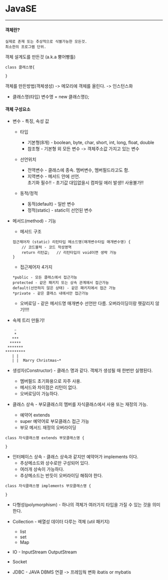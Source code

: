# JavaSE

***

 #### 객체란?   
	실제로 존재 또는 추상적으로 식별가능한 모든것.   
	최소한의 프로그램 단위.	   
  
  객체 설계도를 만든것 (a.k.a 뿡어빵틀)   
  ```
  class 클래스명{   
      
  }
  ```
  
  객체를 만든방법(객체생성) -> 메모리에 객체를 올린다. -> 인스턴스화   
   * 클래스명(타입) 변수명 = new 클래스명();   
  
  #### 객체 구성요소   
  
  - 변수 - 특징, 속성 값   
 	- 타입 
		- 기본형(8개) - boolean, byte, char, short, int, long, float, double     
		- 참조형 - 기본형 외 모든 변수 -> 객체주소값 가지고 있는 변수   
	
 	- 선언위치 
		- 전역변수 - 클래스에 종속. 멤버변수, 멤버필드라고도 함.   
   		- 지역변수 - 메서드 안에 선언.    
   						 초기화 필수!! - 초기값 대입없을시 컴파일 에러 발생!! 사용불가!!   
   	- 동적/정적
   		- 동적(default) - 일반 변수   
   		- 정적(static) - static이 선언된 변수    

  - 메서드(method) - 기능   
  	- 메서드 구조   
  	```
 	접근제어자 (static) 리턴타입 메소드명(매개변수타입 매개변수명) {   
 		// 코드블럭 - 코드 작성영역   
 		return 리턴값;   // 리턴타입이 void이면 생략 가능   
 	}   
 	```
   
  	- 접근제어자 4가지   
	```
   	*public - 모든 클래스에서 접근가능   
   	protected - 같은 패키지 또는 상속 관계에서 접근가능   
   	default(선언하지 않은 상태) - 같은 패키지에서 접근 가능   
   	*private - 같은 클래스 내에서만 접근가능   
	```
     
   	- 오버로딩 - 같은 메서드명 매개변수 선언만 다름. 오버라이딩이랑 헷갈리지 않기!!!!   
      							  
  - 숙제 트리 만들기!
  
  ```
      ☆
      *
     ***
    *****
   ******* 
  *********
     | |
     | |  Marry Christmas~*
  ```
  
  - 생성자(Constructor) - 클래스 명과 같다. 객체가 생성될 때 한번만 실행된다. 
  	- 멤버필드 초기화용으로 자주 사용.
  	- 메서드와 차이점은 리턴이 없다.
  	- 오버로딩이 가능하다.
  	  
  - 클래스 상속 - 부모클래스의 멤버를 자식클래스에서 사용 또는 재정의 가능.
  	- 예약어 extends
  	- super 예약어로 부모클래스 접근 가능
  	- 부모 메서드 재정의 오버라이딩
  ```
  class 자식클래스명 extends 부모클래스명 {   
      
  }
  ```
  - 인터페이스 상속 - 클래스 상속과 같지만 예약어가 implements 이다.
  	- 추상메소드와 상수로만 구성되어 있다.
  	- 여러개 상속이 가능하다.
  	- 추상메소드는 반듯이 오버라이딩 해줘야 한다.
  ```
  class 자식클래스명 implements 부모클래스명 {   
      
  }
  ```
  - 다형성(polymorphism) - 하나의 객체가 여러가지 타입을 가질 수 있는 것을 의미한다.
  	
  - Collection  - 배열성 데이터 다루는 객체 (util 패키지)
  	- list
  	- set
  	- Map
  - IO - InputStream OutputStream
  - Socket
  - JDBC - JAVA DBMS 연결 -> 프레임웍 변화 ibatis or mybatis
  
  
  
  
  
  
  
  
  